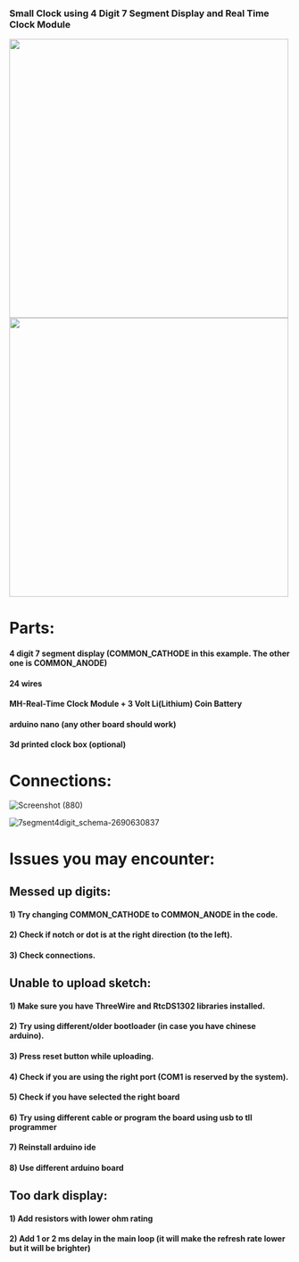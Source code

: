 <h3>Small Clock using 4 Digit 7 Segment Display and Real Time Clock Module</h3>

<img src="https://github.com/user-attachments/assets/53cb0418-ca66-46e1-83b4-53dc47f9f369" width="500px">
<img src="https://github.com/user-attachments/assets/c2507271-b54e-4046-8fc4-5398dd562237" width="500px">

# Parts:

#### 4 digit 7 segment display (COMMON_CATHODE in this example. The other one is COMMON_ANODE)
#### 24 wires
#### MH-Real-Time Clock Module + 3 Volt Li(Lithium) Coin Battery
#### arduino nano (any other board should work)
#### 3d printed clock box (optional)


# Connections:

![Screenshot (880)](https://github.com/Y3llow45/small-clock-arduino/assets/68009977/0d6dfb67-5a85-4130-a51f-ee9f318e2c67)

![7segment4digit_schema-2690630837](https://github.com/Y3llow45/small-clock-arduino/assets/68009977/38d3d0b8-1eb8-4c98-892c-7313c0ade956)
# Issues you may encounter: 

## __Messed up digits:__
#### 1)   Try changing COMMON_CATHODE to COMMON_ANODE in the code.<br>
#### 2)   Check if notch or dot is at the right direction (to the left).<br>
#### 3)   Check connections.<br>

## __Unable to upload sketch:__
#### 1)   Make sure you have ThreeWire and RtcDS1302 libraries installed.<br>
#### 2)   Try using different/older bootloader (in case you have chinese arduino).<br>
#### 3)   Press reset button while uploading.<br>
#### 4)   Check if you are using the right port (COM1 is reserved by the system).<br>
#### 5)   Check if you have selected the right board<br>
#### 6)   Try using different cable or program the board using usb to tll programmer<br>
#### 7)   Reinstall arduino ide<br>
#### 8)   Use different arduino board<br>

## __Too dark display:__
#### 1)   Add resistors with lower ohm rating<br>
#### 2)   Add 1 or 2 ms delay in the main loop (it will make the refresh rate lower but it will be brighter)<br>

